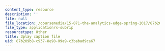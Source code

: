 ```yaml
---
content_type: resource
description: ''
file: null
file_location: /coursemedia/15-071-the-analytics-edge-spring-2017/87b209b8c9378e9809a9c3babad9ca67_ktGKsoTGIho.srt
file_type: application/x-subrip
resourcetype: Other
title: 3play caption file
uid: 87b209b8-c937-8e98-09a9-c3babad9ca67
---
```

